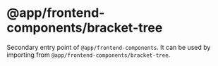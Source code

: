 # @app/frontend-components/bracket-tree

Secondary entry point of `@app/frontend-components`. It can be used by importing from `@app/frontend-components/bracket-tree`.
